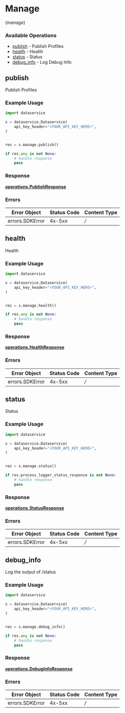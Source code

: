 # Manage
(*manage*)

### Available Operations

* [publish](#publish) - Publish Profiles
* [health](#health) - Health
* [status](#status) - Status
* [debug_info](#debug_info) - Log Debug Info

## publish

Publish Profiles

### Example Usage

```python
import dataservice

s = dataservice.Dataservice(
    api_key_header="<YOUR_API_KEY_HERE>",
)


res = s.manage.publish()

if res.any is not None:
    # handle response
    pass

```


### Response

**[operations.PublishResponse](../../models/operations/publishresponse.md)**
### Errors

| Error Object    | Status Code     | Content Type    |
| --------------- | --------------- | --------------- |
| errors.SDKError | 4x-5xx          | */*             |

## health

Health

### Example Usage

```python
import dataservice

s = dataservice.Dataservice(
    api_key_header="<YOUR_API_KEY_HERE>",
)


res = s.manage.health()

if res.any is not None:
    # handle response
    pass

```


### Response

**[operations.HealthResponse](../../models/operations/healthresponse.md)**
### Errors

| Error Object    | Status Code     | Content Type    |
| --------------- | --------------- | --------------- |
| errors.SDKError | 4x-5xx          | */*             |

## status

Status

### Example Usage

```python
import dataservice

s = dataservice.Dataservice(
    api_key_header="<YOUR_API_KEY_HERE>",
)


res = s.manage.status()

if res.process_logger_status_response is not None:
    # handle response
    pass

```


### Response

**[operations.StatusResponse](../../models/operations/statusresponse.md)**
### Errors

| Error Object    | Status Code     | Content Type    |
| --------------- | --------------- | --------------- |
| errors.SDKError | 4x-5xx          | */*             |

## debug_info

Log the output of /status

### Example Usage

```python
import dataservice

s = dataservice.Dataservice(
    api_key_header="<YOUR_API_KEY_HERE>",
)


res = s.manage.debug_info()

if res.any is not None:
    # handle response
    pass

```


### Response

**[operations.DebugInfoResponse](../../models/operations/debuginforesponse.md)**
### Errors

| Error Object    | Status Code     | Content Type    |
| --------------- | --------------- | --------------- |
| errors.SDKError | 4x-5xx          | */*             |
